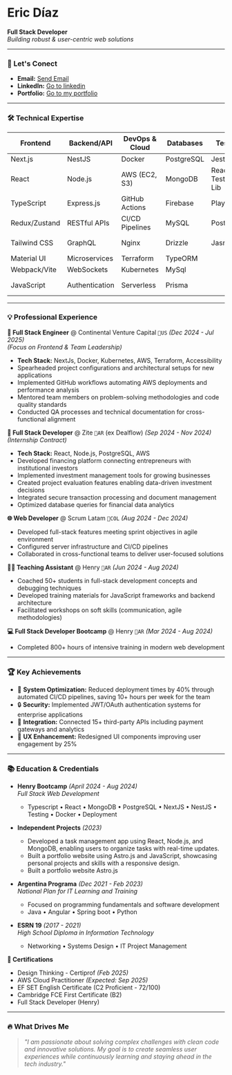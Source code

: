 # Eric Díaz  
**Full Stack Developer**  
*Building robust & user-centric web solutions*

---

### 📍 Let's Conect  
- **Email:** [Send Email](mailto:ericdiazeuka@gmail.com)  
- **LinkedIn:** [Go to linkedin](http://www.linkedin.com/in/eric-diaz-euka)
- **Portfolio:** [Go to my portfolio](https://ericdiazportfolio.vercel.app)

---

### 🛠️ Technical Expertise  

| **Frontend**       | **Backend/API**     | **DevOps & Cloud** | **Databases**     | **Testing**       | **UX/UI Tools**   |
|--------------------|---------------------|--------------------|-------------------|-------------------|-------------------|
| Next.js            | NestJS              | Docker             | PostgreSQL        | Jest              | Figma            |
| React              | Node.js             | AWS (EC2, S3)      | MongoDB           | React Testing Lib | Adobe Photoshop  |
| TypeScript         | Express.js          | GitHub Actions     | Firebase          | Playwright        | Adobe Illustrator|
| Redux/Zustand      | RESTful APIs        | CI/CD Pipelines    | MySQL             | Postman           | User Testing     |
| Tailwind CSS       | GraphQL             | Nginx              | Drizzle           | Jasmine           | Responsive Design|
| Material UI        | Microservices       | Terraform          | TypeORM           |                   | Accessibility    |
| Webpack/Vite       | WebSockets          | Kubernetes         | MySql             |                   | Wireframing      |
| JavaScript         | Authentication      | Serverless         | Prisma            |                   | Design Systems   |

---

### 💡 Professional Experience  

**🧩 Full Stack Engineer** @ Continental Venture Capital `📍US` *(Dec 2024 - Jul 2025)*  
*(Focus on Frontend & Team Leadership)*
- **Tech Stack:** NextJs, Docker, Kubernetes, AWS, Terraform, Accessibility
- Spearheaded project configurations and architectural setups for new applications  
- Implemented GitHub workflows automating AWS deployments and performance analysis  
- Mentored team members on problem-solving methodologies and code quality standards  
- Conducted QA processes and technical documentation for cross-functional alignment

**🚀 Full Stack Developer** @ Zite `📍AR` (ex Dealflow) *(Sep 2024 - Nov 2024)*  
*(Internship Contract)*  
- **Tech Stack:** React, Node.js, PostgreSQL, AWS  
- Developed financing platform connecting entrepreneurs with institutional investors  
- Implemented investment management tools for growing businesses  
- Created project evaluation features enabling data-driven investment decisions  
- Integrated secure transaction processing and document management  
- Optimized database queries for financial data analytics 

**🌐 Web Developer** @ Scrum Latam `📍COL` *(Aug 2024 - Dec 2024)*  
- Developed full-stack features meeting sprint objectives in agile environment  
- Configured server infrastructure and CI/CD pipelines  
- Collaborated in cross-functional teams to deliver user-focused solutions  

**👨‍🏫 Teaching Assistant** @ Henry `📍AR` *(Jun 2024 - Aug 2024)*  
- Coached 50+ students in full-stack development concepts and debugging techniques  
- Developed training materials for JavaScript frameworks and backend architecture  
- Facilitated workshops on soft skills (communication, agile methodologies)  

**💻 Full Stack Developer Bootcamp** @ Henry `📍AR` *(Mar 2024 - Aug 2024)*  
- Completed 800+ hours of intensive training in modern web development  

---

### 🏆 Key Achievements  
- 🚀 **System Optimization:** Reduced deployment times by 40% through automated CI/CD pipelines, saving 10+ hours per week for the team  
- 🔒 **Security:** Implemented JWT/OAuth authentication systems for enterprise applications  
- 🔗 **Integration:** Connected 15+ third-party APIs including payment gateways and analytics  
- 🎨 **UX Enhancement:** Redesigned UI components improving user engagement by 25%

---

### 📚 Education & Credentials  
- **Henry Bootcamp** *(April 2024 - Aug 2024)*  
  *Full Stack Web Development*  
  - Typescript • React • MongoDB • PostgreSQL • NextJS • NestJS • Testing • Docker • Deployment

- **Independent Projects** *(2023)*  
  - Developed a task management app using React, Node.js, and MongoDB, enabling users to organize tasks with real-time updates.
  - Built a portfolio website using Astro.js and JavaScript, showcasing personal projects and skills with a responsive design.
  - Built a portfolio website Astro.js

- **Argentina Programa** *(Dec 2021 - Feb 2023)*  
  *National Plan for IT Learning and Training*  
  - Focused on programming fundamentals and software development
  - Java • Angular • Spring boot • Python

- **ESRN 19** *(2017 - 2021)*  
  *High School Diploma in Information Technology*  
  - Networking • Systems Design • IT Project Management

**📜 Certifications**  
- Design Thinking - Certiprof *(Feb 2025)*
- AWS Cloud Practitioner *(Expected: Sep 2025)*
- EF SET English Certificate (C2 Proficient - 72/100)  
- Cambridge FCE First Certificate (B2)  
- Full Stack Developer (Henry)  

---

### 🔥 What Drives Me  
> *"I am passionate about solving complex challenges with clean code and innovative solutions. My goal is to create seamless user experiences while continuously learning and staying ahead in the tech industry."*

